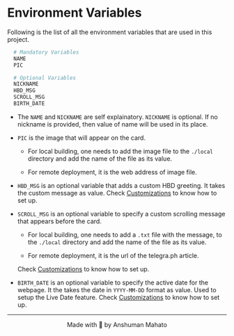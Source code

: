 # Environment Variables

Following is the list of all the environment variables that are used in this project.

```sh
  # Mandatory Variables
  NAME
  PIC

  # Optional Variables
  NICKNAME
  HBD_MSG
  SCROLL_MSG
  BIRTH_DATE
```

- The `NAME` and `NICKNAME` are self explainatory. `NICKNAME` is optional. If no nickname is provided, then value of name will be used in its place.

- `PIC` is the image that will appear on the card.

  - For local building, one needs to add the image file to the `./local` directory and add the name of the file as its value.

  - For remote deployment, it is the web address of image file.

- `HBD_MSG` is an optional variable that adds a custom HBD greeting. It takes the custom message as value. Check [Customizations](./customizations.md#custom-happy-bday-text) to know how to set up.

- `SCROLL_MSG` is an optional variable to specify a custom scrolling message that appears before the card.

  - For local building, one needs to add a `.txt` file with the message, to the `./local` directory and add the name of the file as its value.

  - For remote deployment, it is the url of the telegra.ph article.

  Check [Customizations](./customizations.md#the-scrolling-message) to know how to set up.

- `BIRTH_DATE` is an optional variable to specify the active date for the webpage. It the takes the date in `YYYY-MM-DD` format as value. Used to setup the Live Date feature. Check [Customizations](./customizations.md#live-only-for-a-specific-day) to know how to set up.

---

<div align="center">Made with 💖 by Anshuman Mahato</div>
